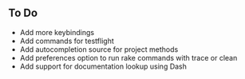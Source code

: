 To Do
-----

- Add more keybindings
- Add commands for testflight
- Add autocompletion source for project methods
- Add preferences option to run rake commands with trace or clean
- Add support for documentation lookup using Dash